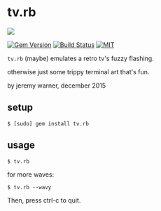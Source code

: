 tv.rb
=====

![](tv.jpg?raw=true)

[![Gem Version](https://badge.fury.io/rb/tv.rb.svg)](https://badge.fury.io/rb/tv.rb)
[![Build Status](https://travis-ci.org/jeremywrnr/tv.rb.svg?branch=master)](https://travis-ci.org/jeremywrnr/tv.rb)
[![MIT](https://img.shields.io/npm/l/alt.svg?style=flat)](http://jeremywrnr.com/mit-license)


`tv.rb` (maybe) emulates a retro tv's fuzzy flashing.

otherwise just some trippy terminal art that's fun.

by jeremy warner, december 2015


## setup

    $ [sudo] gem install tv.rb


## usage

    $ tv.rb

for more waves:

    $ tv.rb --wavy

Then, press ctrl-c to quit.

